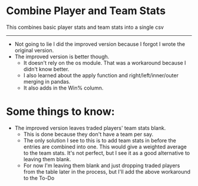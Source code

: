 # Combine Player and Team Stats

This combines basic player stats and team stats into a single csv

---

* Not going to lie I did the improved version because I forgot I wrote the original version.
* The improved version is better though. 
    * It doesn't rely on the os module. That was a workaround because I didn't know better.
    * I also learned about the apply function and right/left/inner/outer merging in pandas.
    * It also adds in the Win% column.
    
# Some things to know:
* The improved version leaves traded players' team stats blank.
    * This is done because they don't have a team per say. 
    * The only solution I see to this is to add team stats in before the entries are combined into one. This would give a weighted average to the team stats. It's not perfect, but I see it as a good alternative to leaving them blank.
    * For now I'm leaving them blank and just dropping traded players from the table later in the process, but I'll add the above workaround to the To-Do